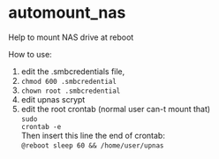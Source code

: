 # automount_nas
Help to mount NAS drive at reboot

How to use:

1. edit the .smbcredentials file, 
2. <code>chmod 600 .smbcredential</code>
3. <code>chown root .smbcredential</code>
4. edit upnas scrypt
5. edit the root crontab (normal user can-t mount that)<br>
  <code>sudo crontab -e</code><br>
  Then insert this line the end of crontab:<br>
  <code>@reboot sleep 60 && /home/user/upnas</code><br>

